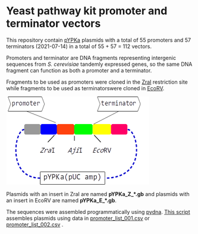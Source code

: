 # Yeast pathway kit promoter and terminator vectors

This repository contain [pYPKa](sequences/pYPKa.gb) plasmids with a total of 55 promoters and 57 terminators (2021-07-14)
in a total of 55 + 57 = 112 vectors.

Promoters and terminator are DNA fragments representing intergenic sequences from _S. cerevisiae_ tandemly
expressed genes, so the same DNA fragment can function as both a promoter and a terminator.

Fragments to be used as promoters were cloned in the [ZraI](http://rebase.neb.com/rebase/enz/ZraI.html) restriction site
while fragments to be used as terminatorswere cloned in [EcoRV](http://rebase.neb.com/rebase/enz/EcoRV.html).

![pYPKa_ZE](docs/figure_pYPKa_ZE.png)

Plasmids with an insert in ZraI are named **pYPKa_Z_*.gb** and plasmids with an insert in EcoRV are named  **pYPKa_E_*.gb**.

The sequences were assembled programmatically using [pydna](https://bmcbioinformatics.biomedcentral.com/articles/10.1186/s12859-015-0544-x). [This script](sequences/pYPKa_ZE.py) assembles plasmids using data in [promoter_list_001.csv](sequences/promoter_list_001.csv) or [promoter_list_002.csv](sequences/promoter_list_002.csv) .